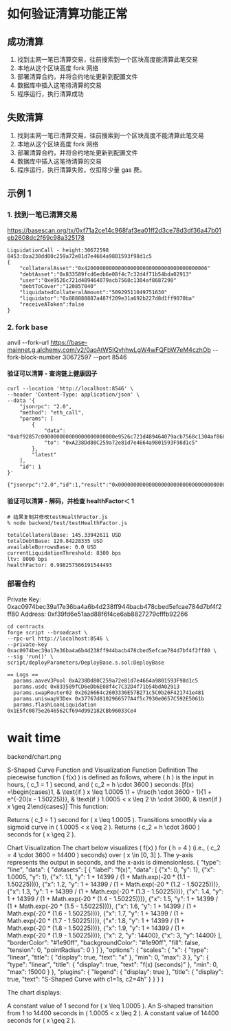 # 如何验证清算功能正常
## 成功清算
1. 找到主网一笔已清算交易，往前搜索到一个区块高度能清算此笔交易
2. 本地从这个区块高度 fork 网络
3. 部署清算合约，并将合约地址更新到配置文件
4. 数据库中插入这笔待清算的交易
5. 程序运行，执行清算成功

## 失败清算
1. 找到主网一笔已清算交易，往前搜索到一个区块高度不能清算此笔交易
2. 本地从这个区块高度 fork 网络
3. 部署清算合约，并将合约地址更新到配置文件
4. 数据库中插入这笔待清算的交易
5. 程序运行，执行清算失败，仅扣除少量 gas 费。

## 示例 1

### 1. 找到一笔已清算交易
https://basescan.org/tx/0xf71a2ce14c968faf3ea01ff2d3ce78d3df36a47b01eb2608dc2f69c98a325178
```
LiquidationCall - height:30672598
8453:0xa238dd80c259a72e81d7e4664a9801593f98d1c5
{
    "collateralAsset":"0x4200000000000000000000000000000000000006"
    "debtAsset":"0x833589fcd6edb6e08f4c7c32d4f71b54bda02913"
    "user":"0xe9526c721d489464079acb7568c1304af8687298"
    "debtToCover":"120857040"
    "liquidatedCollateralAmount":"50929511049751630"
    "liquidator":"0x888888887a487f209e31a692b227d8d1ff9070ba"
    "receiveAToken":false
}
```
### 2. fork base
anvil --fork-url https://base-mainnet.g.alchemy.com/v2/0aoAtW5IQvhhwLgW4wFQFbW7eM4czhOb --fork-block-number 30672597 --port 8546

#### 验证可以清算 - 查询链上健康因子
```
curl --location 'http://localhost:8546' \
--header 'Content-Type: application/json' \
--data '{
    "jsonrpc": "2.0",
    "method": "eth_call",
    "params": [
        {
            "data": "0xbf92857c000000000000000000000000e9526c721d489464079acb7568c1304af8687298",
            "to": "0xA238Dd80C259a72e81d7e4664a9801593F98d1c5"
        },
        "latest"
    ],
    "id": 1
}'

{"jsonrpc":"2.0","id":1,"result":"0x00000000000000000000000000000000000000000000000000000003624a5d5300000000000000000000000000000000000000000000000000000002d046b0ef0000000000000000000000000000000000000000000000000000000000000000000000000000000000000000000000000000000000000000000000000000206c0000000000000000000000000000000000000000000000000000000000001f400000000000000000000000000000000000000000000000000dda85f7ab3168ad"}
```

#### 验证可以清算 - 解码，并检查 healthFactor＜ 1
```
# 结果复制并修改testHealthFactor.js 
% node backend/test/testHealthFactor.js

totalCollateralBase: 145.33942611 USD
totalDebtBase: 120.84228335 USD
availableBorrowsBase: 0.0 USD
currentLiquidationThreshold: 8300 bps
ltv: 8000 bps
healthFactor: 0.998257566191544493
```

### 部署合约
Private Key: 0xac0974bec39a17e36ba4a6b4d238ff944bacb478cbed5efcae784d7bf4f2ff80
Address: 0xf39fd6e51aad88f6f4ce6ab8827279cfffb92266
```
cd contracts
forge script --broadcast \
--rpc-url http://localhost:8546 \
--private-key 0xac0974bec39a17e36ba4a6b4d238ff944bacb478cbed5efcae784d7bf4f2ff80 \
--sig 'run()' \
script/deployParameters/DeployBase.s.sol:DeployBase

== Logs ==
  params.aaveV3Pool 0xA238Dd80C259a72e81d7e4664a9801593F98d1c5
  params.usdc 0x833589fCD6eDb6E08f4c7C32D4f71b54bdA02913
  params.swapRouter02 0x2626664c2603336E57B271c5C0b26F421741e481
  params.uniswapV3Dex 0x37767d8102966577A4f5c7930e0657C592E5061b
  params.flashLoanLiquidation 0x1E5fc0875e2646562Cf694d992182CBb96033Ce4
```

# wait time
backend/chart.png

S-Shaped Curve Function and Visualization
Function Definition
The piecewise function ( f(x) ) is defined as follows, where ( h ) is the input in hours, ( c_1 = 1 ) second, and ( c_2 = h \cdot 3600 ) seconds:
[f(x) =\begin{cases}1, & \text{if } x \leq 1.0005 \1 + \frac{h \cdot 3600 - 1}{1 + e^{-20(x - 1.50225)}}, & \text{if } 1.0005 < x \leq 2 \h \cdot 3600, & \text{if } x \geq 2\end{cases}]
This function:

Returns ( c_1 = 1 ) second for ( x \leq 1.0005 ).
Transitions smoothly via a sigmoid curve in ( 1.0005 < x \leq 2 ).
Returns ( c_2 = h \cdot 3600 ) seconds for ( x \geq 2 ).

Chart Visualization
The chart below visualizes ( f(x) ) for ( h = 4 ) (i.e., ( c_2 = 4 \cdot 3600 = 14400 ) seconds) over ( x \in [0, 3] ). The y-axis represents the output in seconds, and the x-axis is dimensionless.
{
  "type": "line",
  "data": {
    "datasets": [
      {
        "label": "f(x)",
        "data": [
          {"x": 0, "y": 1},
          {"x": 1.0005, "y": 1},
          {"x": 1.1, "y": 1 + 14399 / (1 + Math.exp(-20 * (1.1 - 1.50225)))},
          {"x": 1.2, "y": 1 + 14399 / (1 + Math.exp(-20 * (1.2 - 1.50225)))},
          {"x": 1.3, "y": 1 + 14399 / (1 + Math.exp(-20 * (1.3 - 1.50225)))},
          {"x": 1.4, "y": 1 + 14399 / (1 + Math.exp(-20 * (1.4 - 1.50225)))},
          {"x": 1.5, "y": 1 + 14399 / (1 + Math.exp(-20 * (1.5 - 1.50225)))},
          {"x": 1.6, "y": 1 + 14399 / (1 + Math.exp(-20 * (1.6 - 1.50225)))},
          {"x": 1.7, "y": 1 + 14399 / (1 + Math.exp(-20 * (1.7 - 1.50225)))},
          {"x": 1.8, "y": 1 + 14399 / (1 + Math.exp(-20 * (1.8 - 1.50225)))},
          {"x": 1.9, "y": 1 + 14399 / (1 + Math.exp(-20 * (1.9 - 1.50225)))},
          {"x": 2, "y": 14400},
          {"x": 3, "y": 14400}
        ],
        "borderColor": "#1e90ff",
        "backgroundColor": "#1e90ff",
        "fill": false,
        "tension": 0,
        "pointRadius": 0
      }
    ]
  },
  "options": {
    "scales": {
      "x": {
        "type": "linear",
        "title": { "display": true, "text": "x" },
        "min": 0,
        "max": 3
      },
      "y": {
        "type": "linear",
        "title": { "display": true, "text": "f(x) (seconds)" },
        "min": 0,
        "max": 15000
      }
    },
    "plugins": {
      "legend": { "display": true },
      "title": { "display": true, "text": "S-Shaped Curve with c1=1s, c2=4h" }
    }
  }
}

The chart displays:

A constant value of 1 second for ( x \leq 1.0005 ).
An S-shaped transition from 1 to 14400 seconds in ( 1.0005 < x \leq 2 ).
A constant value of 14400 seconds for ( x \geq 2 ).

